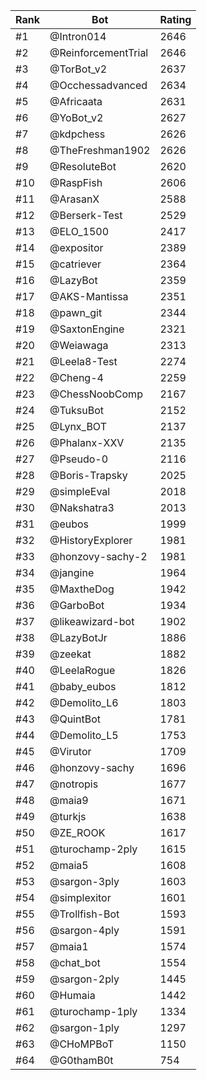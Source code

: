 Rank|Bot|Rating
---|---|---
#1|@Intron014|2646
#2|@ReinforcementTrial|2646
#3|@TorBot_v2|2637
#4|@Occhessadvanced|2634
#5|@Africaata|2631
#6|@YoBot_v2|2627
#7|@kdpchess|2626
#8|@TheFreshman1902|2626
#9|@ResoluteBot|2620
#10|@RaspFish|2606
#11|@ArasanX|2588
#12|@Berserk-Test|2529
#13|@ELO_1500|2417
#14|@expositor|2389
#15|@catriever|2364
#16|@LazyBot|2359
#17|@AKS-Mantissa|2351
#18|@pawn_git|2344
#19|@SaxtonEngine|2321
#20|@Weiawaga|2313
#21|@Leela8-Test|2274
#22|@Cheng-4|2259
#23|@ChessNoobComp|2167
#24|@TuksuBot|2152
#25|@Lynx_BOT|2137
#26|@Phalanx-XXV|2135
#27|@Pseudo-0|2116
#28|@Boris-Trapsky|2025
#29|@simpleEval|2018
#30|@Nakshatra3|2013
#31|@eubos|1999
#32|@HistoryExplorer|1981
#33|@honzovy-sachy-2|1981
#34|@jangine|1964
#35|@MaxtheDog|1942
#36|@GarboBot|1934
#37|@likeawizard-bot|1902
#38|@LazyBotJr|1886
#39|@zeekat|1882
#40|@LeelaRogue|1826
#41|@baby_eubos|1812
#42|@Demolito_L6|1803
#43|@QuintBot|1781
#44|@Demolito_L5|1753
#45|@Virutor|1709
#46|@honzovy-sachy|1696
#47|@notropis|1677
#48|@maia9|1671
#49|@turkjs|1638
#50|@ZE_ROOK|1617
#51|@turochamp-2ply|1615
#52|@maia5|1608
#53|@sargon-3ply|1603
#54|@simplexitor|1601
#55|@Trollfish-Bot|1593
#56|@sargon-4ply|1591
#57|@maia1|1574
#58|@chat_bot|1554
#59|@sargon-2ply|1445
#60|@Humaia|1442
#61|@turochamp-1ply|1334
#62|@sargon-1ply|1297
#63|@CHoMPBoT|1150
#64|@G0thamB0t|754

